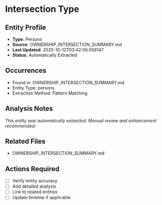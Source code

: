# Intersection Type

## Entity Profile
- **Type**: Persons
- **Source**: OWNERSHIP_INTERSECTION_SUMMARY.md
- **Last Updated**: 2025-10-12T03:42:06.058147
- **Status**: Automatically Extracted

## Occurrences
- Found in: OWNERSHIP_INTERSECTION_SUMMARY.md
- Entity Type: persons
- Extraction Method: Pattern Matching

## Analysis Notes
*This entity was automatically extracted. Manual review and enhancement recommended.*

## Related Files
- OWNERSHIP_INTERSECTION_SUMMARY.md

## Actions Required
- [ ] Verify entity accuracy
- [ ] Add detailed analysis
- [ ] Link to related entities
- [ ] Update timeline if applicable
